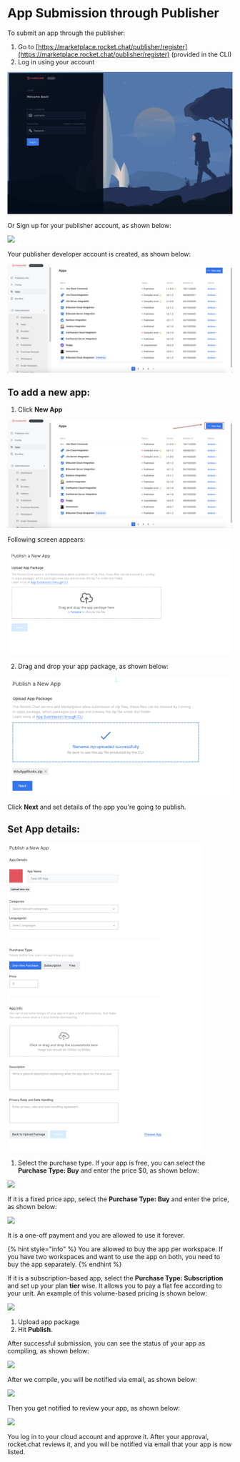 # App Submission through Publisher

To submit an app through the publisher:

1. Go to [https://marketplace.rocket.chat/publisher/register](https://marketplace.rocket.chat/publisher/register) \(provided in the CLI\)
2. Log in using your account

![](../../../.gitbook/assets/image%20%2815%29.png)

Or Sign up for your publisher account,  as shown below:

![](../../../.gitbook/assets/image%20%28183%29.png)

Your publisher developer account is created, as shown below:

![](../../../.gitbook/assets/image%20%2811%29.png)

## To add a new app:

1. Click **New App**

![](../../../.gitbook/assets/image%20%288%29.png)

Following screen appears: 

![](../../../.gitbook/assets/image%20%289%29.png)

2. Drag and drop your app package, as shown below:

![](../../../.gitbook/assets/image%20%2816%29.png)

Click **Next** and set details of the app you're going to publish.

## **Set App details:**

![](../../../.gitbook/assets/image%20%284%29.png)

1. Select the purchase type. If your app is free, you can select the **Purchase Type: Buy** and enter the price $0, as shown below:

![](../../../.gitbook/assets/image%20%28195%29.png)

If it is a fixed price app, select the **Purchase Type: Buy** and enter the price, as shown below:

![](../../../.gitbook/assets/image%20%28196%29.png)

It is a one-off payment and you are allowed to use it forever.

{% hint style="info" %}
You are allowed to buy the app per workspace. If you have two workspaces and want to use the app on both, you need to buy the app separately.
{% endhint %}

If it is a subscription-based app, select the **Purchase Type: Subscription** and set up your plan **tier** wise. It allows you to pay a flat fee according to your unit. An example of this volume-based pricing is shown below:

![](../../../.gitbook/assets/image%20%28189%29.png)

1. Upload app package
2. Hit **Publish**.

After successful submission, you can see the status of your app as compiling, as shown below:

![](../../../.gitbook/assets/image%20%28191%29.png)

After we compile, you will be notified via email, as shown below:

![](../../../.gitbook/assets/image%20%28194%29.png)

Then you get notified to review your app, as shown below:

![](../../../.gitbook/assets/image%20%28192%29%20%281%29.png)

You log in to your cloud account and approve it. After your approval, rocket.chat reviews it, and you will be notified via email that your app is now listed.

